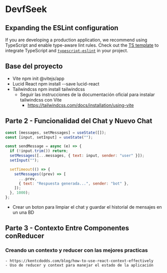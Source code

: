 # DevfSeek

## Expanding the ESLint configuration

If you are developing a production application, we recommend using TypeScript and enable type-aware lint rules. Check out the [TS template](https://github.com/vitejs/vite/tree/main/packages/create-vite/template-react-ts) to integrate TypeScript and [`typescript-eslint`](https://typescript-eslint.io) in your project.

## Base del proyecto

- Vite npm init @vitejs/app
- Lucid React npm install --save lucid-react
- Tailwindcss npm install tailwindcss
  - Seguir las instrucciones de la documentación oficial para instalar tailwindcss con Vite
    - https://tailwindcss.com/docs/installation/using-vite

## Parte 2 - Funcionalidad del Chat y Nuevo Chat

```javascript
const [messages, setMessages] = useState([]);
const [input, setInput] = useState("");

const sendMessage = async (e) => {
  if (!input.trim()) return;
  setMessages([...messages, { text: input, sender: "user" }]);
  setInput("");

  setTimeout(() => {
    setMessages((prev) => [
      ...prev,
      { text: "Respuesta generada...", sender: "bot" },
    ]);
  }, 1000);
};
```

- Crear un boton para limpiar el chat y guardar el historial de mensajes en un una BD

## Parte 3 - Contexto Entre Componentes conReducer

### Creando un contexto y reducer con las mejores practicas

    - https://kentcdodds.com/blog/how-to-use-react-context-effectively
    - Uso de reducer y context para manejar el estado de la aplicación

    


